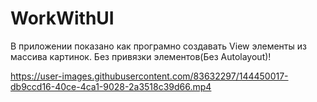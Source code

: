 # WorkWithUI
В приложении показано как програмно создавать View элементы из массива картинок.
Без привязки элементов(Без Autolayout)!


https://user-images.githubusercontent.com/83632297/144450017-db9ccd16-40ce-4ca1-9028-2a3518c39d66.mp4

